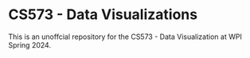 # CS573 - Data Visualizations

This is an unoffcial repository for the CS573 - Data Visualization at WPI Spring 2024.
